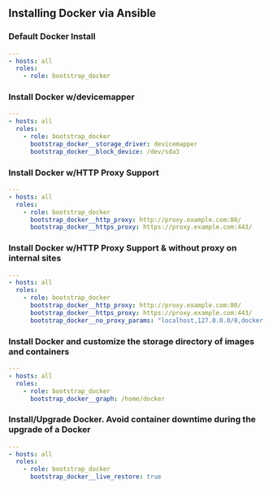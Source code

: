 ## Installing Docker via Ansible
### Default Docker Install
```yaml
---
- hosts: all
  roles:
    - role: bootstrap_docker
```

### Install Docker w/devicemapper
```yaml
---
- hosts: all
  roles:
    - role: bootstrap_docker
      bootstrap_docker__storage_driver: devicemapper
      bootstrap_docker__block_device: /dev/sda3
```

### Install Docker w/HTTP Proxy Support
```yaml
---
- hosts: all
  roles:
    - role: bootstrap_docker
      bootstrap_docker__http_proxy: http://proxy.example.com:80/
      bootstrap_docker__https_proxy: https://proxy.example.com:443/
```

### Install Docker w/HTTP Proxy Support & without proxy on internal sites
```yaml
---
- hosts: all
  roles:
    - role: bootstrap_docker
      bootstrap_docker__http_proxy: http://proxy.example.com:80/
      bootstrap_docker__https_proxy: https://proxy.example.com:443/
      bootstrap_docker__no_proxy_params: "localhost,127.0.0.0/8,docker-registry.example.com"
```

### Install Docker and customize the storage directory of images and containers
```yaml
---
- hosts: all
  roles:
    - role: bootstrap_docker
      bootstrap_docker__graph: /home/docker
```

### Install/Upgrade Docker. Avoid container downtime during the upgrade of a Docker
```yaml
---
- hosts: all
  roles:
    - role: bootstrap_docker
      bootstrap_docker__live_restore: true
```
